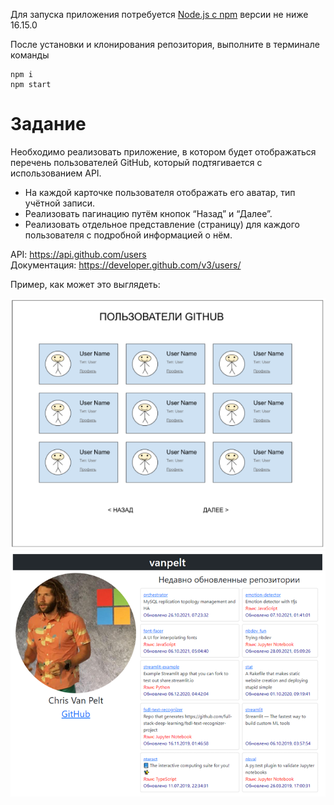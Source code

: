 Для запуска приложения потребуется [Node.js c npm](https://nodejs.org) версии не ниже 16.15.0

После установки и клонирования репозитория, выполните в терминале команды
```
npm i
npm start
```

# Задание
Необходимо реализовать приложение, в котором будет отображаться перечень пользователей GitHub, который подтягивается с использованием API.

- На каждой карточке пользователя отображать его аватар, тип учётной записи.
- Реализовать пагинацию путём кнопок “Назад” и “Далее”.
- Реализовать отдельное представление (страницу) для каждого пользователя с подробной информацией о нём.

API: https://api.github.com/users  
Документация: https://developer.github.com/v3/users/

Пример, как может это выглядеть:

![Users](./assets/users.png)
![User](./assets/user.png)

